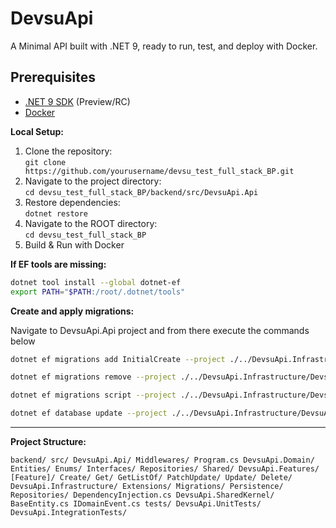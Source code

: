 # DevsuApi

A Minimal API built with .NET 9, ready to run, test, and deploy with Docker.

## Prerequisites

- [.NET 9 SDK](https://dotnet.microsoft.com/download/dotnet/9.0) (Preview/RC)
- [Docker](https://www.docker.com/get-started)

**Local Setup:**

1. Clone the repository:  
   `git clone https://github.com/yourusername/devsu_test_full_stack_BP.git`
2. Navigate to the project directory:  
   `cd devsu_test_full_stack_BP/backend/src/DevsuApi.Api`
3. Restore dependencies:  
   `dotnet restore`
4. Navigate to the ROOT directory:  
   `cd devsu_test_full_stack_BP`
5. Build & Run with Docker

**If EF tools are missing:**

   ```sh
   dotnet tool install --global dotnet-ef
   export PATH="$PATH:/root/.dotnet/tools"
   ```

**Create and apply migrations:**

   Navigate to DevsuApi.Api project and from there execute the commands below

   ```sh
   dotnet ef migrations add InitialCreate --project ./../DevsuApi.Infrastructure/DevsuApi.Infrastructure.csproj -o ./../DevsuApi.Infrastructure/Migrations --verbose

   dotnet ef migrations remove --project ./../DevsuApi.Infrastructure/DevsuApi.Infrastructure.csproj --verbose

   dotnet ef migrations script --project ./../DevsuApi.Infrastructure/DevsuApi.Infrastructure.csproj --output ./../DevsuApi.Infrastructure/migrations.sql

   dotnet ef database update --project ./../DevsuApi.Infrastructure/DevsuApi.Infrastructure.csproj --verbose
   ```

---

**Project Structure:**

``
backend/
   src/
      DevsuApi.Api/
         Middlewares/
         Program.cs
      DevsuApi.Domain/
         Entities/
         Enums/
         Interfaces/
         Repositories/
         Shared/
      DevsuApi.Features/
         [Feature]/
            Create/
            Get/
            GetListOf/
            PatchUpdate/
            Update/
            Delete/
      DevsuApi.Infrastructure/
         Extensions/
         Migrations/
         Persistence/
         Repositories/
         DependencyInjection.cs
      DevsuApi.SharedKernel/
         BaseEntity.cs
         IDomainEvent.cs
   tests/
      DevsuApi.UnitTests/
      DevsuApi.IntegrationTests/
``
